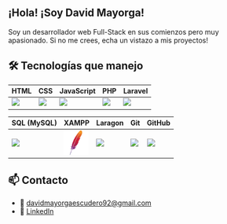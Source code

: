## ¡Hola! ¡Soy David Mayorga!

Soy un desarrollador web Full-Stack en sus comienzos pero muy apasionado. 
Si no me crees, echa un vistazo a mis proyectos!

## 🛠️ Tecnologías que manejo

<div align="center">

| HTML | CSS | JavaScript | PHP | Laravel |
|------|-----|------------|------------|-------|
| <img src="https://cdn.jsdelivr.net/gh/devicons/devicon/icons/html5/html5-original.svg" width="50"/> | <img src="https://cdn.jsdelivr.net/gh/devicons/devicon/icons/css3/css3-original.svg" width="50"/> | <img src="https://cdn.jsdelivr.net/gh/devicons/devicon/icons/javascript/javascript-original.svg" width="50"/> | <img src="https://cdn.jsdelivr.net/gh/devicons/devicon/icons/typescript/typescript-original.svg" width="50"/> | <img src="https://cdn.jsdelivr.net/gh/devicons/devicon/icons/react/react-original.svg" width="50"/> |

| SQL (MySQL) | XAMPP | Laragon | Git | GitHub |
|-------------|--------|---------|-----|--------|
| <img src="https://cdn.jsdelivr.net/gh/devicons/devicon/icons/mysql/mysql-original.svg" width="50"/> | <img src="https://raw.githubusercontent.com/devicons/devicon/master/icons/apache/apache-original.svg" width="50"/> | <img src="https://i.imgur.com/o0lMZ5Z.png" width="50"/> | <img src="https://cdn.jsdelivr.net/gh/devicons/devicon/icons/git/git-original.svg" width="50"/> | <img src="https://cdn.jsdelivr.net/gh/devicons/devicon/icons/github/github-original.svg" width="50"/> |

</div>

## 📫 Contacto
- 📧 davidmayorgaescudero92@gmail.com
- 💼 [LinkedIn](https://www.linkedin.com/in/david-mayorga-escudero-51b868106/)

